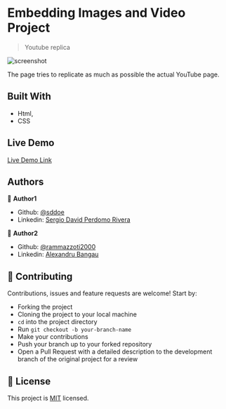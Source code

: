 # Embedding Images and Video Project

> Youtube replica

![screenshot](https://camo.githubusercontent.com/299c86cc8ad6e5e86d57300660cd808095c080cd/68747470733a2f2f7261772e6769746861636b2e636f6d2f72616d6d617a7a6f7469323030302f796f75747562652d7265706c6963612f666561747572652d6272616e63682f73637265656e73686f74732f7265706c6963612d73637265656e73686f742e706e67)

The page tries to replicate as much as possible the actual YouTube page.

## Built With

- Html,
- CSS

## Live Demo

[Live Demo Link](https://raw.githack.com/rammazzoti2000/youtube-replica/feature-branch/index.html)


## Authors

👤 **Author1**

- Github: [@sddoe](https://github.com/sddoe)
- Linkedin: [Sergio David Perdomo Rivera](https://www.linkedin.com/in/sergio-david-perdomo-rivera-07b6b7b8/)

👤 **Author2**

- Github: [@rammazzoti2000](https://github.com/rammazzoti2000)
- Linkedin: [Alexandru Bangau](https://www.linkedin.com/in/alexandru-bangau/)

## 🤝 Contributing

Contributions, issues and feature requests are welcome! Start by:
* Forking the project
* Cloning the project to your local machine
* `cd` into the project directory
* Run `git checkout -b your-branch-name`
* Make your contributions
* Push your branch up to your forked repository
* Open a Pull Request with a detailed description to the development branch of the original project for a review

## 📝 License

This project is [MIT](https://opensource.org/licenses/MIT) licensed.

